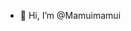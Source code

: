 - 👋 Hi, I’m @Mamuimamui 
<!---
Mamuimamui/Mamuimamui is a ✨ special ✨ repository because its `README.md` (this file) appears on your GitHub profile.
You can click the Preview link to take a look at your changes.
--->
